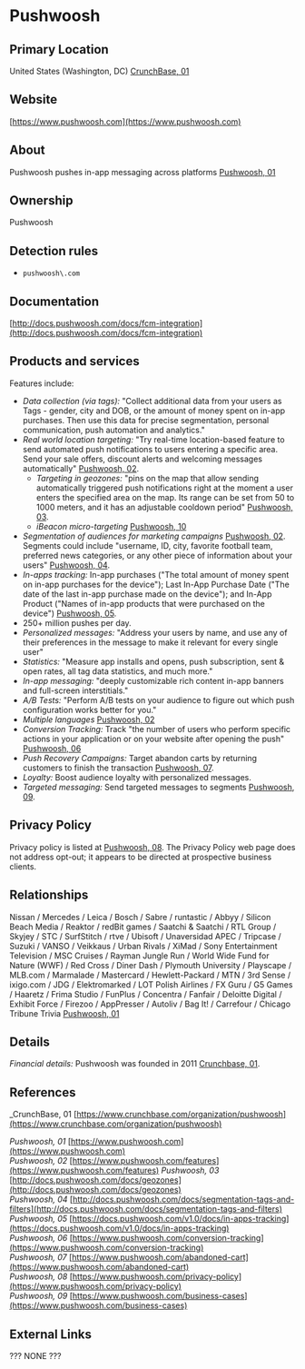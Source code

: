 # Pushwoosh

## Primary Location
United States (Washington, DC) [CrunchBase, 01](https://www.crunchbase.com/organization/pushwoosh)

## Website
[https://www.pushwoosh.com](https://www.pushwoosh.com)

## About
Pushwoosh pushes in-app messaging across platforms [Pushwoosh, 01](https://www.pushwoosh.com)

## Ownership
Pushwoosh

## Detection rules
* `pushwoosh\.com`

## Documentation
[http://docs.pushwoosh.com/docs/fcm-integration](http://docs.pushwoosh.com/docs/fcm-integration)

## Products and services
Features include:

* _Data collection (via tags):_ "Collect additional data from your users as Tags - gender, city and DOB, or the amount of money spent on in-app purchases. Then use this data for precise segmentation, personal communication, push automation and analytics."
* _Real world location targeting:_ "Try real-time location-based feature to send automated push notifications to users entering a specific area. Send your sale offers, discount alerts and welcoming messages automatically" [Pushwoosh, 02](https://www.pushwoosh.com/features). 
   * _Targeting in geozones:_ "pins on the map that allow sending automatically triggered push notifications right at the moment a user enters the specified area on the map. Its range can be set from 50 to 1000 meters, and it has an adjustable cooldown period" [Pushwoosh, 03](http://docs.pushwoosh.com/docs/geozones).
   * _iBeacon micro-targeting_ [Pushwoosh, 10](https://www.pushwoosh.com/blog/features-guides/ibeacons)
* _Segmentation of audiences for marketing campaigns_ [Pushwoosh, 02](https://www.pushwoosh.com/features). Segments could include "username, ID, city, favorite football team, preferred news categories, or any other piece of information about your users" [Pushwoosh, 04](http://docs.pushwoosh.com/docs/segmentation-tags-and-filters).
* _In-apps tracking:_ In-app purchases ("The total amount of money spent on in-app purchases for the device"); Last In-App Purchase Date ("The date of the last in-app purchase made on the device"); and In-App Product ("Names of in-app products that were purchased on the device") [Pushwoosh, 05](https://docs.pushwoosh.com/v1.0/docs/in-apps-tracking).
* 250+ million pushes per day.
* _Personalized messages:_ "Address your users by name, and use any of their preferences in the message to make it relevant for every single user"
* _Statistics:_ "Measure app installs and opens, push subscription, sent & open rates, all tag data statistics, and much more."
* _In-app messaging:_ "deeply customizable rich content in-app banners and full-screen interstitials."
* _A/B Tests:_ "Perform A/B tests on your audience to figure out which push configuration works better for you."
* _Multiple languages_ [Pushwoosh, 02](https://www.pushwoosh.com/features)
* _Conversion Tracking:_ Track "the number of users who perform specific actions in your application or on your website after opening the push" [Pushwoosh, 06](https://www.pushwoosh.com/conversion-tracking)
* _Push Recovery Campaigns:_ Target abandon carts by returning customers to finish the transaction [Pushwoosh, 07](https://www.pushwoosh.com/abandoned-cart).
* _Loyalty:_ Boost audience loyalty with personalized messages.
* _Targeted messaging:_ Send targeted messages to segments [Pushwoosh, 09](https://www.pushwoosh.com/business-cases).

## Privacy  Policy
Privacy policy is listed at [Pushwoosh, 08](https://www.pushwoosh.com/privacy-policy). The Privacy Policy web page does not address opt-out; it appears to be directed at prospective business clients.

## Relationships
Nissan / Mercedes / Leica / Bosch / Sabre / runtastic / Abbyy / Silicon Beach Media / Reaktor / redBit games / Saatchi & Saatchi / RTL Group / Skyjey / STC / SurfStitch / rtve / Ubisoft / Unaversidad APEC / Tripcase / Suzuki / VANSO / Veikkaus / Urban Rivals / XiMad / Sony Entertainment Television / MSC Cruises / Rayman Jungle Run / World Wide Fund for Nature (WWF) / Red Cross / Diner Dash / Plymouth University / Playscape / MLB.com / Marmalade / Mastercard / Hewlett-Packard / MTN / 3rd Sense / ixigo.com / JDG / Elektromarked / LOT Polish Airlines / FX Guru / G5 Games / Haaretz / Frima Studio / FunPlus / Concentra / Fanfair / Deloitte Digital / Exhibit Force / Firezoo / AppPresser / Autoliv / Bag It! / Carrefour / Chicago Tribune Trivia [Pushwoosh, 01](https://www.pushwoosh.com)

## Details
_Financial details:_ Pushwoosh was founded in 2011 [Crunchbase, 01](https://www.crunchbase.com/organization/pushwoosh).

## References
_CrunchBase, 01 [https://www.crunchbase.com/organization/pushwoosh](https://www.crunchbase.com/organization/pushwoosh)  

_Pushwoosh, 01_ [https://www.pushwoosh.com](https://www.pushwoosh.com)  
_Pushwoosh, 02_ [https://www.pushwoosh.com/features](https://www.pushwoosh.com/features)
_Pushwoosh, 03_ [http://docs.pushwoosh.com/docs/geozones](http://docs.pushwoosh.com/docs/geozones)  
_Pushwoosh, 04_ [http://docs.pushwoosh.com/docs/segmentation-tags-and-filters](http://docs.pushwoosh.com/docs/segmentation-tags-and-filters)  
_Pushwoosh, 05_ [https://docs.pushwoosh.com/v1.0/docs/in-apps-tracking](https://docs.pushwoosh.com/v1.0/docs/in-apps-tracking)  
_Pushwoosh, 06_ [https://www.pushwoosh.com/conversion-tracking](https://www.pushwoosh.com/conversion-tracking)  
_Pushwoosh, 07_ [https://www.pushwoosh.com/abandoned-cart](https://www.pushwoosh.com/abandoned-cart)  
_Pushwoosh, 08_ [https://www.pushwoosh.com/privacy-policy](https://www.pushwoosh.com/privacy-policy)  
_Pushwoosh, 09_ [https://www.pushwoosh.com/business-cases](https://www.pushwoosh.com/business-cases)

## External Links
??? NONE ???
